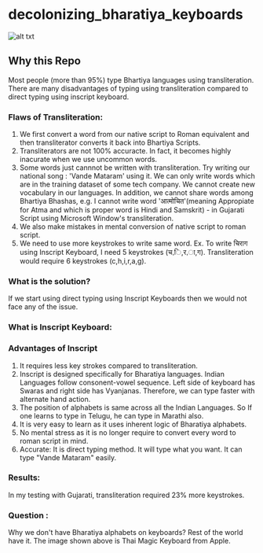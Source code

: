 # decolonizing_bharatiya_keyboards

![alt txt](https://user-images.githubusercontent.com/8291370/217518824-b3f736da-99c2-4276-b263-7973f51fe4ee.jpg)

## Why this Repo
Most people (more than 95%) type Bhartiya languages using transliteration. There are many disadvantages of typing using transliteration compared to direct typing using inscript keyboard.

### Flaws of Transliteration: 
1. We first convert a word from our native script to Roman equivalent and then transliterator converts it back into Bhartiya Scripts.
2. Transliterators are not 100% accuracte. In fact, it becomes highly inacurate when we use uncommon words.
3. Some words just cannnot be written with transliteration. Try writing our national song : 'Vande Mataram' using it. We can only write words which are in the training dataset of some tech company. We cannot create new vocabulary in our languages. In addition, we cannot share words among Bhartiya Bhashas, e.g. I cannot write word 'आत्मोचित'(meaning Appropiate for Atma and which is proper word is Hindi and Samskrit) - in Gujarati Script using Microsoft Window's transliteration.    
4. We also make mistakes in mental conversion of native script to roman script. 
5. We need to use more keystrokes to write same word. Ex. To write चिराग using Inscript Keyboard, I need 5 keystrokes (च,ि,र,ा,ग). Transliteration would require   6 keystrokes (c,h,i,r,a,g). 

### What is the solution?
If we start using direct typing using Inscript Keyboards then we would not face any of the issue.

### What is Inscript Keyboard:

### Advantages of Inscript
1. It requires less key strokes compared to transliteration.
2. Inscript is designed specifically for Bharatiya languages. Indian Languages follow consonent-vowel sequence. Left side of keyboard has Swaras and right side has Vyanjanas. Therefore, we can type faster with alternate hand action.
3. The position of alphabets is same across all the Indian Languages. So If one learns to type in Telugu, he can type in Marathi also.
4. It is very easy to learn as it uses inherent logic of Bharatiya alphabets.
5. No mental stress as it is no longer require to convert every word to roman script in mind.
6. Accurate: It is direct typing method. It will type what you want. It can type "Vande Mataram" easily.

### Results:
In my testing with Gujarati, transliteration required 23% more keystrokes.

### Question : 
Why we don't have Bharatiya alphabets on keyboards? 
Rest of the world have it. The image shown above is Thai Magic Keyboard from Apple.



